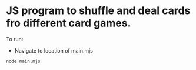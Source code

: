 # JS program to shuffle and deal cards fro different card games.
To run:
* Navigate to location of main.mjs
```bash
node main.mjs